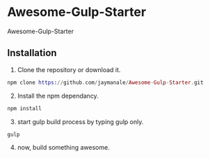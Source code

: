 # Awesome-Gulp-Starter

Awesome-Gulp-Starter

## Installation

1. Clone the repository or download it.

```elixir
npm clone https://github.com/jaymanale/Awesome-Gulp-Starter.git
```

2. Install the npm dependancy.

```elixir
npm install
```

3. start gulp build process by typing gulp only.

```elixir
gulp
```

4. now, build something awesome.
